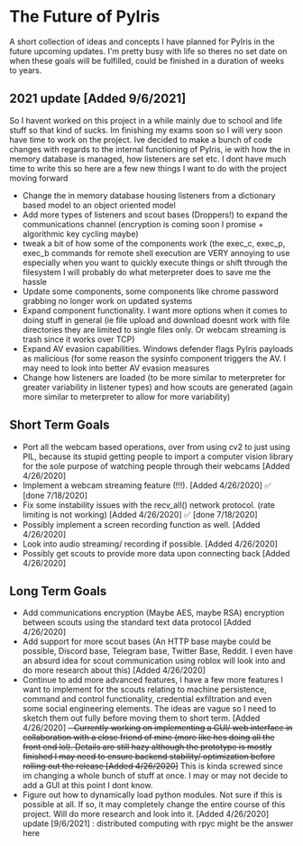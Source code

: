 # The Future of PyIris
A short collection of ideas and concepts I have planned for PyIris in the future upcoming updates. I'm pretty busy with life so theres no 
set date on when these goals will be fulfilled, could be finished in a duration of weeks to years. 

## 2021 update [Added 9/6/2021]
So I havent worked on this project in a while mainly due to school and life stuff so that kind of sucks. Im finishing my exams soon so I will very soon have time to work on the
project. Ive decided to make a bunch of code changes with regards to the internal functioning of PyIris, ie with how the in memory database is managed, how listeners are set
etc. I dont have much time to write this so here are a few new things I want to do with the project moving forward

- Change the in memory database housing listeners from a dictionary based model to an object oriented model
- Add more types of listeners and scout bases (Droppers!) to expand the communications channel (encryption is coming soon I promise + algorithmic key cycling maybe)
- tweak a bit of how some of the components work (the exec_c, exec_p, exec_b commands for remote shell execution are VERY annoying to use especially when you want to quickly 
execute things or shift through the filesystem I will probably do what meterpreter does to save me the hassle
- Update some components, some components like chrome password grabbing no longer work on updated systems 
- Expand component functionality. I want more options when it comes to doing stuff in general (ie file upload and download doesnt work with file directories they are limited to 
single files only. Or webcam streaming is trash since it works over TCP)
- Expand AV evasion capabilities. Windows defender flags PyIris payloads as malicious (for some reason the sysinfo component triggers the AV. I may need to look into better AV 
evasion measures
- Change how listeners are loaded (to be more similar to meterpreter for greater variability in listener types) and how scouts are generated (again more similar to meterpreter to 
allow for more variability)


## Short Term Goals
- Port all the webcam based operations, over from using cv2 to just using PIL, because its stupid getting people to import a computer 
vision library for the sole purpose of watching people through their webcams [Added 4/26/2020]
- Implement a webcam streaming feature (!!!). [Added 4/26/2020] :white_check_mark: [done 7/18/2020]
- Fix some instability issues with the recv_all() network protocol. (rate limiting is not working) [Added 4/26/2020] :white_check_mark: [done 7/18/2020]
- Possibly implement a screen recording function as well. [Added 4/26/2020]
- Look into audio streaming/ recording if possible. [Added 4/26/2020]
- Possibly get scouts to provide more data upon connecting back [Added 4/26/2020]


## Long Term Goals
- Add communications encryption (Maybe AES, maybe RSA) encryption between scouts using the standard text data protocol [Added 4/26/2020]
- Add support for more scout bases (An HTTP base maybe could be possible, Discord base, Telegram base, Twitter Base, Reddit. I even have 
an absurd idea for scout communication using roblox will look into and do more research about this) [Added 4/26/2020]
- Continue to add more advanced features, I have a few more features I want to implement for the scouts relating to machine persistence, 
command and control functionality, credential exfiltration and even some social engineering elements. The ideas are vague so I need to 
sketch them out fully before moving them to short term. [Added 4/26/2020]
~~- Currently working on implementing a GUI/ web interface in collaboration with a close friend of mine (more like hes doing all the front 
end lol). Details are still hazy although the prototype is mostly finished I may need to ensure backend stability/ optimization before 
rolling out the release [Added 4/26/2020]~~ This is kinda screwed since im changing a whole bunch of stuff at once. I may or may not decide to add a GUI at this point I dont know.
- Figure out how to dynamically load python modules. Not sure if this is possible at all. If so, it may completely change the entire 
course of this project. Will do more research and look into it. [Added 4/26/2020] update [9/6/2021] : distributed computing with rpyc might be the answer here 
